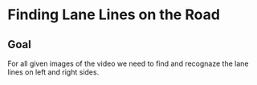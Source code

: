 # **Finding Lane Lines on the Road** 

## Goal

For all given images of the video we need to find and recognaze the lane lines on left and right sides.
